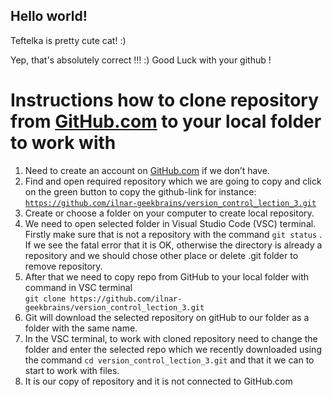 ## Hello world!

Teftelka is pretty cute cat! :)

Yep, that's absolutely correct !!! :)
Good Luck with your github !

# Instructions how to clone repository from [GitHub.com](http://GitHub.com) to your local folder to work with

1. Need to create an account on [GitHub.com](http://github.com/) if we don’t have.
2. Find and open required repository which we are going to copy  and click on the green button to copy the github-link for instance: 
[`https://github.com/ilnar-geekbrains/version_control_lection_3.git`](https://github.com/ilnar-geekbrains/version_control_lection_3.git)
3. Create or choose a folder on your computer to create local repository. 
4. We need to open selected folder in Visual Studio Code (VSC) terminal. Firstly make sure that is not a repository with the command  `git status` . If we see the fatal error that it is OK, otherwise the directory is already a repository and we should chose other place or delete .git folder to remove repository.
5.  After that we need to copy repo from GitHub to your local folder with command in VSC terminal  
`git clone https://github.com/ilnar-geekbrains/version_control_lection_3.git`
6. Git will download the selected repository on gitHub to our folder as a folder with the same name.
7. In the VSC terminal, to work with cloned repository need to change the folder and enter the selected repo which we recently downloaded using the command 
`cd version_control_lection_3.git` and that it we can to start to work with files.
8. It is our copy of repository and it is not connected to GitHub.com 

